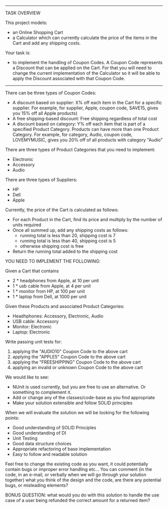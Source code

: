 ﻿_____________________________________________________________________________________________________________________

TASK OVERVIEW

This project models:
- an Online Shopping Cart
- a Calculator which can currently calculate the price of the items in the Cart and add any shipping costs.

Your task is:
- to implement the handling of Coupon Codes. A Coupon Code represents a Discount that can be applied on the Cart.
For that you will need to change the current implementation of the Calculator so it will be able to apply the Discount associated with that Coupon Code.

______________________________________________________________________________________________________________________


There can be three types of Coupon Codes:

- A discount based on supplier: X% off each item in the Cart for a specific supplier. For example, for supplier, Apple, coupon code, SAVE15, gives you 15% off all Apple products)
- A free shipping-based discount: Free shipping regardless of total cost
- A discount based on category: Y% off each item that is part of a specified Product Category. Products can have more than one Product Category. For example, for category, Audio, coupon code, LOVEMYMUSIC, gives you 20% off of all products with category "Audio"

There are three types of Product Categories that you need to implement:
- Electronic
- Accessory
- Audio

There are three types of Suppliers:
- HP
- Dell
- Apple




Currently, the price of the Cart is calculated as follows:
- For each Product in the Cart, find its price and multiply by the number of units required
- Once all summed up, add any shipping costs as follows:
	- running total is less than 20, shipping cost is 7
	- running total is less than 40, shipping cost is 5
	- otherwise shipping cost is free
- Return the running total added to the shipping cost


YOU NEED TO IMPLEMENT THE FOLLOWING:

Given a Cart that contains
- 2 * headphones from Apple, at 10 per unit
- 1 * usb cable from Apple, at 4 per unit
- 1 * monitor from HP, at 100 per unit
- 1 * laptop from Dell, at 1000 per unit

Given these Products and associated Product Categories:
- Headhphones: Accessory, Electronic, Audio
- USB cable: Accessory
- Monitor: Electronic
- Laptop: Electronic

Write passing unit tests for:

1) applying the "AUDIO10" Coupon Code to the above cart
2) applying the "APPLE5" Coupon Code to the above cart
3) applying the "FREESHIPPING" Coupon Code to the above cart
4) applying an invalid or unknown Coupon Code to the above cart

We would like to see:
- NUnit is used currently, but you are free to use an alternative. Or something to complement it.
- Add or change any of the classes/code-base as you find appropriate
- Make your solution extensible and follow SOLID principles

When we will evaluate the solution we will be looking for the following points:

- Good understanding of SOLID Principles	
- Good understanding of DI	
- Unit Testing	
- Good data structure choices	
- Appropriate refactoring of base implementation
- Easy to follow and readable solution


Feel free to change the existing code as you want, it could potentially contain bugs or improper error handling etc...
You can comment (in the code, in an e-mail, or verbally when we will go through your solution together) what you think of the design and the code, are there any potential bugs, or misleading elements?


BONUS QUESTION:  what would you do with this solution to handle the use case of a user being refunded the correct amount for a returned item?
